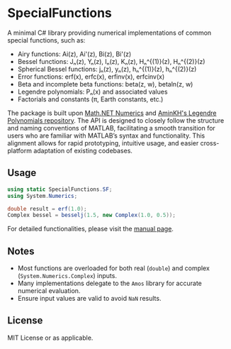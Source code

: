 
# SpecialFunctions

A minimal C# library providing numerical implementations of common special functions, such as:

- Airy functions: Ai(z), Ai'(z), Bi(z), Bi'(z)
- Bessel functions: Jₙ(z), Yₙ(z), Iₙ(z), Kₙ(z), Hₙ^{(1)}(z), Hₙ^{(2)}(z)
- Spherical Bessel functions: jₙ(z), yₙ(z), hₙ^{(1)}(z), hₙ^{(2)}(z)
- Error functions: erf(x), erfc(x), erfinv(x), erfcinv(x)
- Beta and incomplete beta functions: beta(z, w), betaln(z, w)
- Legendre polynomials: Pₙ(x) and associated values
- Factorials and constants (π, Earth constants, etc.)

The package is built upon [Math.NET Numerics](https://github.com/mathnet/mathnet-numerics) and [AminKH's Legendre Polynomials repository](https://github.com/AminKH/Legendre-Polynomials). The API is designed to closely follow the structure and naming conventions of MATLAB, facilitating a smooth transition for users who are familiar with MATLAB’s syntax and functionality. This alignment allows for rapid prototyping, intuitive usage, and easier cross-platform adaptation of existing codebases.

## Usage

```csharp
using static SpecialFunctions.SF;
using System.Numerics;

double result = erf(1.0);
Complex bessel = besselj(1.5, new Complex(1.0, 0.5));

```

For detailed functionalities, please visit the [manual page](./docs/MANUAL.md).

## Notes

- Most functions are overloaded for both real (`double`) and complex (`System.Numerics.Complex`) inputs.
- Many implementations delegate to the `Amos` library for accurate numerical evaluation.
- Ensure input values are valid to avoid `NaN` results.

## License

MIT License or as applicable.
